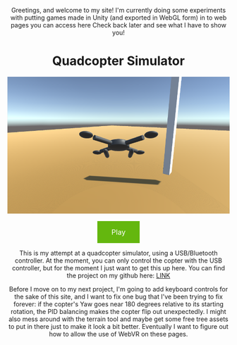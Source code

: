 <p align="center">
    Greetings, and welcome to my site!
    I'm currently doing some experiments with putting games made in Unity (and exported in WebGL form) in to web pages you can access here
    Check back later and see what I have to show you!
    </p>

<html>
    <style>
.centerAlignObject{
        text-align: center;
        }
a.button {
    background-color: #64B70E; /* Green */
    border: none;
    color: white;
    padding: 15px 32px;
    text-align: center;
    text-decoration: none;
    display: inline-block;
    font-size: 16px;
}
     </style>
   
<div class ="centerAlignObject">
    <h1>Quadcopter Simulator</h1>
    <img src="QuadcopterSimPic.png">
              <p> </p>
<a href="/assets/unity/Quadcoptersim/index.html" class="button">Play</a>
</div>
<p align="center">
    This is my attempt at a quadcopter simulator, using a USB/Bluetooth controller. At the moment, you can only control the copter with the USB controller, but for the moment I just want to get this up here. You can find the project on my github here: 
    <a href="https://github.com/EKramer567/Quadcopter-Simulator">LINK</a>
</p>
<p align="center">                                                      
Before I move on to my next project, I'm going to add keyboard controls for the sake of this site, and I want to fix one bug that I've been trying to fix forever: if the copter's Yaw goes near 180 degrees relative to its starting rotation, the PID balancing makes the copter flip out unexpectedly. I might also mess around with the terrain tool and maybe get some free tree assets to put in there just to make it look a bit better. Eventually I want to figure out how to allow the use of WebVR on these pages.
</p>
</html>
